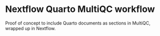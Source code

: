 # Nextflow Quarto MultiQC workflow

Proof of concept to include Quarto documents as sections in MultiQC, wrapped up in
Nextflow.
